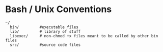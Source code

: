 # Bash / Unix Conventions



```
~/
  bin/         #executable files
  lib/         # library of stuff
  libexec/     # non-chmod +x files meant to be called by other bin files
  src/         #source code files
```



